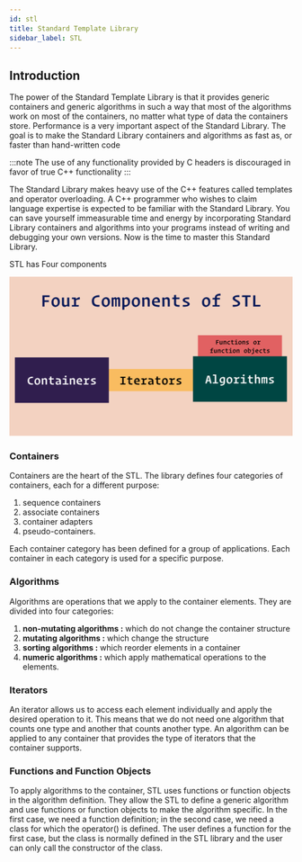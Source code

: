 ```yaml
---
id: stl
title: Standard Template Library
sidebar_label: STL
---
```


## Introduction

The power of the Standard Template Library is that it provides generic containers and generic algorithms in such a way that most of the algorithms work on most of the containers, no matter what type of data the containers store. Performance is a very important aspect of the Standard Library. The goal is to make the Standard Library containers and algorithms as fast as, or faster than hand-written code

:::note
The use of any functionality provided by C headers is discouraged in favor of true C++ functionality
:::

The Standard Library makes heavy use of the C++ features called templates and operator overloading. A C++ programmer who wishes to claim language expertise is expected to be familiar with the Standard Library. You can save yourself immeasurable time and energy by incorporating Standard Library containers and algorithms into your programs instead of writing and debugging your own versions. Now is the time to master this Standard Library.

STL has Four components

![STL Components](./images/STL_components.svg)

### Containers

Containers are the heart of the STL. The library defines four categories of containers, each for a different purpose:

1. sequence containers
2. associate containers
3. container adapters
4. pseudo-containers.

Each container category has been defined for a group of applications. Each container in each category is used for a specific purpose.

### Algorithms

Algorithms are operations that we apply to the container elements. They are divided into four categories:

1. **non-mutating algorithms :** which do not change the container structure
2. **mutating algorithms :** which change the structure
3. **sorting algorithms :** which reorder elements in a container
4. **numeric algorithms :** which apply mathematical operations to the elements.

### Iterators

An iterator allows us to access each element individually and apply the desired operation to it. This means that we do not need one algorithm that counts one type and another that counts another type. An algorithm can be applied to any container that provides the type of iterators that the container supports.

### Functions and Function Objects

To apply algorithms to the container, STL uses functions or function objects in the algorithm definition. They allow the STL to define a generic algorithm and use functions or function objects to make the algorithm specific. In the first case, we need a function definition; in the second case, we need a class for which the operator() is defined. The user defines a function for the first case, but the class is normally defined in the STL library and the user can only call the constructor of the class.
